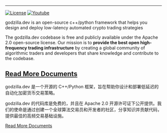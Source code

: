 
----
[![License](https://img.shields.io/badge/License-Apache%202.0-informational.svg)](https://github.com/godzilla-foundation/godzilla-community/blob/master/LICENSE)
[![Youtube](https://img.shields.io/youtube/channel/subscribers/UCxzzdEnDRbylLMWmaMjywOA)](https://www.youtube.com/@godzilla-dev)

godzilla.dev is an open-source c++/python framework that helps you design and deploy low-latency automated crypto trading strategies

The godzilla.dev codebase is free and publicly available under the Apache 2.0 open-source license. Our mission is to **provide the best open high-frequency trading infrastructure** by creating a global community of algorithmic traders and developers that share knowledge and contribute to the codebase.

[Read More Documents](https://godzilla.dev)
----

godzilla.dev 是一个开源的 C++/Python 框架，旨在帮助你设计和部署低延迟的自动化加密货币交易策略。

godzilla.dev 的代码库是免费的，并且在 Apache 2.0 开源许可证下公开提供。我们的使命是通过创建一个全球算法交易员和开发者的社区，分享知识并贡献代码，提供最佳的高频交易基础设施。

[Read More Documents](https://godzilla.dev)